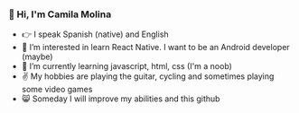 ### :wave: Hi, I'm Camila Molina
- :point_right: I speak Spanish (native) and English
- 👀 I’m interested in learn React Native. I want to be an Android developer (maybe) 
- 🌱 I’m currently learning javascript, html, css (I'm a noob)
- :v: My hobbies are playing the guitar, cycling and sometimes playing some video games 
- :smile_cat: Someday I will improve my abilities and this github
<!---
CamiiMolina/CamiiMolina is a ✨ special ✨ repository because its `README.md` (this file) appears on your GitHub profile.
You can click the Preview link to take a look at your changes.
--->
